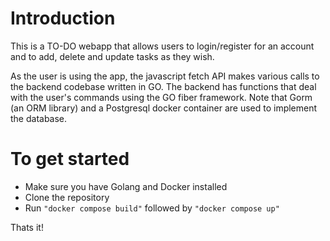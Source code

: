 
# Introduction

This is a TO-DO webapp that allows users to login/register for an account and to add, delete and update tasks as they wish. 

As the user is using the app, the javascript fetch API makes various calls to the backend codebase written in GO. 
The backend has functions that deal with the user's commands using the GO fiber framework. Note that Gorm (an ORM library) and a Postgresql docker container are used to implement the database.

# To get started

- Make sure you have Golang and Docker installed
- Clone the repository
- Run 
```"docker compose build"``` followed by ```"docker compose up" ```

Thats it!
